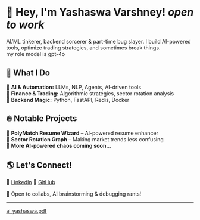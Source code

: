 # 👋 Hey, I'm Yashaswa Varshney!  *open to work*

AI/ML tinkerer, backend sorcerer & part-time bug slayer. I build AI-powered tools, optimize trading strategies, and sometimes break things.  
my role model is gpt-4o

## 🚀 What I Do  
🔹 **AI & Automation:** LLMs, NLP, Agents, AI-driven tools  
🔹 **Finance & Trading:** Algorithmic strategies, sector rotation analysis  
🔹 **Backend Magic:** Python, FastAPI, Redis, Docker  

## 🔥 Notable Projects  
📌 **PolyMatch Resume Wizard** – AI-powered resume enhancer  
📌 **Sector Rotation Graph** – Making market trends less confusing  
📌 **More AI-powered chaos coming soon...**  

## 🌎 Let's Connect!  
🔗 [LinkedIn](https://linkedin.com/in/yashaswa-varshney)
🐍 [GitHub](https://github.com/yswa-var)  

💬 Open to collabs, AI brainstorming & debugging rants!  

---
[ai_yashaswa.pdf](https://github.com/user-attachments/files/18781708/ai_yashaswa.pdf)

